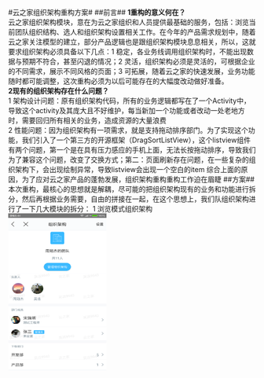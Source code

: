 #云之家组织架构重构方案#
##前言##
**1重构的意义何在？**  
云之家组织架构模块，意在为云之家组织和人员提供最基础的服务，包括：浏览当前团队组织结构、选人和组织架构设置相关工作。在今年的产品需求规划中，随着云之家关注模型的建立，部分产品逻辑也是跟组织架构模块息息相关，所以，这就要求组织架构必须具备以下几点：1 稳定，各业务线调用组织架构时，不能出现数据与预期不符合，甚至闪退的情况；2 灵活，组织架构必须是灵活的，可根据企业的不同需求，展示不同风格的页面；3 可拓展，随着云之家的快速发展，业务功能随时都可能调整，这次重构必须为以后可能存在的大幅度改动做好准备。  
**2现有的组织架构存在什么问题？**  
1 架构设计问题：原有组织架构代码，所有的业务逻辑都写在了一个Activity中，导致这个activity及其庞大且不好维护，每当新加一个功能或者改动一处老地方时，需要回归所有相关的业务，造成资源的大量浪费  
2 性能问题：因为组织架构有一项需求，就是支持拖动排序部门。为了实现这个功能，我们引入了一个第三方的开源框架（DragSortListView），这个listview组件有两个问题，第一个是在具有压力感应的手机上面，无法长按拖动排序，导致我们为了兼容这个问题，改变了交换方式；第二：页面刷新存在问题，在一些复杂的组织架构下，会出现绘制异常，导致listview会出现一个空白的item
综合上面的原因，为了应对云之家产品的蓬勃发展，组织架构重构重构工作迫在眉睫
##方案##
本次重构，最核心的思想就是解耦，尽可能的把组织架构现有的业务和功能进行拆分，然后再根据业务需要，自由的拼接在一起，在这个思想上，我们队组织架构进行了一下几大模块的拆分：
1 浏览模式组织架构  
<img src="https://github.com/gdutkyle/commonPicture/blob/master/organsturct1.png?raw=true" width = "200" height = "320" alt="图片名称" align=center />


